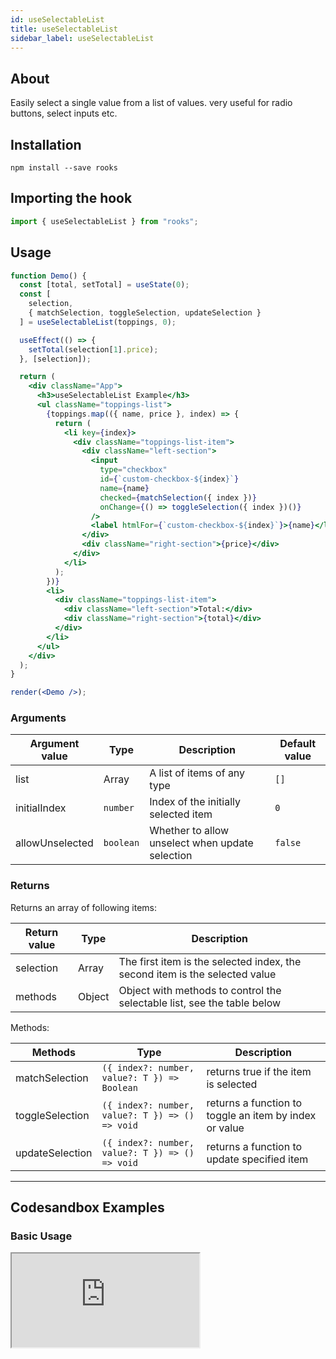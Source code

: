 ```yaml
---
id: useSelectableList
title: useSelectableList
sidebar_label: useSelectableList
---
```


## About

Easily select a single value from a list of values. very useful for radio buttons, select inputs etc.

[//]: # "Main"

## Installation

    npm install --save rooks

## Importing the hook

```javascript
import { useSelectableList } from "rooks";
```

## Usage

```jsx
function Demo() {
  const [total, setTotal] = useState(0);
  const [
    selection,
    { matchSelection, toggleSelection, updateSelection }
  ] = useSelectableList(toppings, 0);

  useEffect(() => {
    setTotal(selection[1].price);
  }, [selection]);

  return (
    <div className="App">
      <h3>useSelectableList Example</h3>
      <ul className="toppings-list">
        {toppings.map(({ name, price }, index) => {
          return (
            <li key={index}>
              <div className="toppings-list-item">
                <div className="left-section">
                  <input
                    type="checkbox"
                    id={`custom-checkbox-${index}`}
                    name={name}
                    checked={matchSelection({ index })}
                    onChange={() => toggleSelection({ index })()}
                  />
                  <label htmlFor={`custom-checkbox-${index}`}>{name}</label>
                </div>
                <div className="right-section">{price}</div>
              </div>
            </li>
          );
        })}
        <li>
          <div className="toppings-list-item">
            <div className="left-section">Total:</div>
            <div className="right-section">{total}</div>
          </div>
        </li>
      </ul>
    </div>
  );
}

render(<Demo />);
```


### Arguments

| Argument value  | Type      | Description                                     | Default value |
|-----------------|-----------|-------------------------------------------------|---------------|
| list            | Array     | A list of items of any type                     | `[]`          |
| initialIndex    | `number`  | Index of the initially selected item            | `0`           |
| allowUnselected | `boolean` | Whether to allow unselect when update selection | `false`       |

### Returns

Returns an array of following items:

| Return value | Type   | Description                                                                 |
|--------------|--------|-----------------------------------------------------------------------------|
| selection    | Array  | The first item is the selected index, the second item is the selected value |
| methods      | Object | Object with methods to control the selectable list, see the table below     |

Methods:

| Methods         | Type                                            | Description                                            |
|-----------------|-------------------------------------------------|--------------------------------------------------------|
| matchSelection  | `({ index?: number, value?: T }) => Boolean`    | returns true if the item is selected                   |
| toggleSelection | `({ index?: number, value?: T }) => () => void` | returns a function to toggle an item by index or value |
| updateSelection | `({ index?: number, value?: T }) => () => void` | returns a function to update specified item            |



---

## Codesandbox Examples

### Basic Usage

<iframe src="https://codesandbox.io/embed/useselectablelist-ir55c?fontsize=14&hidenavigation=1&theme=dark"
  style={{
    width: "100%",
    height: 500,
    border: 0,
    borderRadius: 4,
    overflow: "hidden"
  }} 
  title="useSelectableList usage"
  allow="accelerometer; ambient-light-sensor; camera; encrypted-media; geolocation; gyroscope; hid; microphone; midi; payment; usb; vr; xr-spatial-tracking"
  sandbox="allow-forms allow-modals allow-popups allow-presentation allow-same-origin allow-scripts"
/>

## Join Bhargav's discord server

You can click on the floating discord icon at the bottom right of the screen and talk to us in our server.

